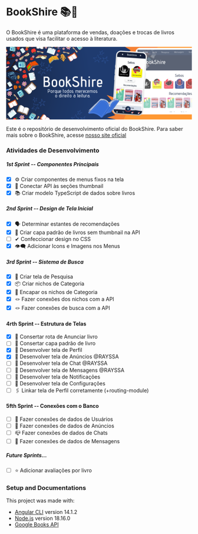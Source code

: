 # BookShire 📚🌳

O BookShire é uma plataforma de vendas, doações e trocas de livros usados que visa facilitar o acesso à literatura.

![Banner Informativo do BookShire](/src/assets/banner.png)

Este é o repositório de desenvolvimento oficial do BookShire. Para saber mais sobre o BookShire, acesse [nosso site oficial](https://bookshire.vercel.app/)

### Atividades de Desenvolvimento

##### 1st Sprint -- Componentes Principais
- [x] ⚙️ Criar componentes de menus fixos na tela
- [x] 🔗 Conectar API às seções thumbnail
- [x] 📚 Criar modelo TypeScript de dados sobre livros

##### 2nd Sprint -- Design de Tela Inicial
- [x] 🗣️ Determinar estantes de recomendações 
- [x] 📘 Criar capa padrão de livros sem thumbnail na API
- [ ] ✔ Confeccionar design no CSS 
- [x] 👁️‍🗨️ Adicionar Icons e Imagens nos Menus

##### 3rd Sprint -- Sistema de Busca
- [x] 🔎 Criar tela de Pesquisa
- [x] 📦 Criar nichos de Categoria
- [x] 💟 Encapar os nichos de Categoria
- [x] 🪢 Fazer conexões dos nichos com a API
- [x] 🪢 Fazer conexões de busca com a API

#### 4rth Sprint -- Estrutura de Telas
- [x] 🎯 Consertar rota de Anunciar livro
- [ ] 📔 Consertar capa padrão de livro
- [x] 👤 Desenvolver tela de Perfil
- [x] 📢 Desenvolver tela de Anúncios @RAYSSA
- [ ] 👤 Desenvolver tela de Chat @RAYSSA
- [ ] 👤 Desenvolver tela de Mensagens @RAYSSA
- [ ] 👤 Desenvolver tela de Notificações
- [ ] 👤 Desenvolver tela de Configurações
- [ ] 🖇️ Linkar tela de Perfil corretamente (+routing-module)

#### 5fth Sprint -- Conexões com o Banco
- [ ] 👤 Fazer conexões de dados de Usuários
- [ ] 📢 Fazer conexões de dados de Anúncios
- [ ] 📪 Fazer conexões de dados de Chats
- [ ] 📨 Fazer conexões de dados de Mensagens

##### Future Sprints...
- [ ] ⭐ Adicionar avaliações por livro 

### Setup and Documentations
This project was made with:
- [Angular CLI](https://github.com/angular/angular-cli) version 14.1.2
- [Node.js](https://nodejs.org/en/docs) version 18.16.0
- [Google Books API](https://developers.google.com/books) 
